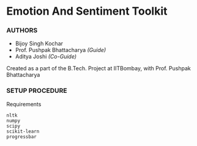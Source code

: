 Emotion And Sentiment Toolkit
=============================
### AUTHORS
* Bijoy Singh Kochar
* Prof. Pushpak Bhattacharya *(Guide)*
* Aditya Joshi *(Co-Guide)*

Created as a part of the B.Tech. Project at IITBombay, with Prof. Pushpak Bhattacharya

### SETUP PROCEDURE
Requirements

```
nltk
numpy
scipy
scikit-learn
progressbar
```